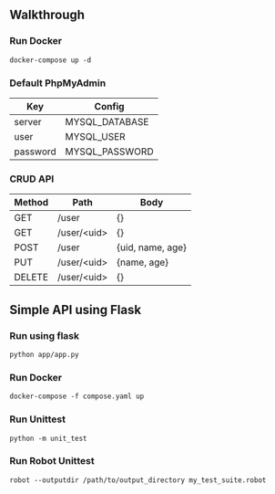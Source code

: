 ## Walkthrough

### Run Docker
`docker-compose up -d`

### Default PhpMyAdmin
| Key | Config |
| --- | --- |
| server   | MYSQL_DATABASE |
| user     | MYSQL_USER |
| password | MYSQL_PASSWORD |

### CRUD API
| Method | Path | Body |
| --- | --- | --- |
| GET | /user | {} |
| GET | /user/&lt;uid&gt; | {} |
| POST | /user | {uid, name, age} |
| PUT | /user/&lt;uid&gt; | {name, age} |
| DELETE | /user/&lt;uid&gt; | {} |

## Simple API using Flask

### Run using flask
`python app/app.py`

### Run Docker
`docker-compose -f compose.yaml up`

### Run Unittest
`python -m unit_test`

### Run Robot Unittest
`robot --outputdir /path/to/output_directory my_test_suite.robot`
